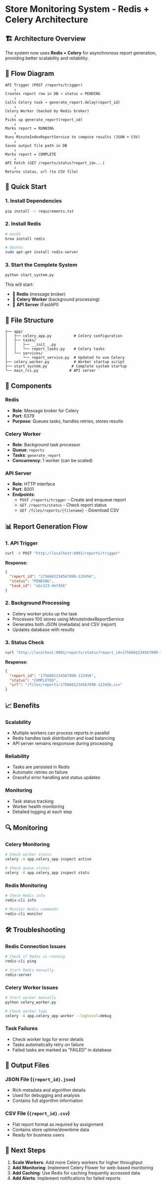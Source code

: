 # Store Monitoring System - Redis + Celery Architecture

## 🏗️ Architecture Overview

The system now uses **Redis + Celery** for asynchronous report generation, providing better scalability and reliability.

## 🔄 Flow Diagram

```
API Trigger (POST /reports/trigger)
    ↓
Creates report row in DB → status = PENDING
    ↓
Calls Celery task → generate_report.delay(report_id)
    ↓
Celery Worker (backed by Redis broker)
    ↓
Picks up generate_report(report_id)
    ↓
Marks report = RUNNING
    ↓
Runs MinuteIndexReportService to compute results (JSON + CSV)
    ↓
Saves output file path in DB
    ↓
Marks report = COMPLETE
    ↓
API Fetch (GET /reports/status?report_id=...)
    ↓
Returns status, url (to CSV file)
```

## 🚀 Quick Start

### 1. Install Dependencies
```bash
pip install -r requirements.txt
```

### 2. Install Redis
```bash
# macOS
brew install redis

# Ubuntu
sudo apt-get install redis-server
```

### 3. Start the Complete System
```bash
python start_system.py
```

This will start:
- 🔴 **Redis** (message broker)
- 🔄 **Celery Worker** (background processing)
- 🚀 **API Server** (FastAPI)

## 📁 File Structure

```
├── app/
│   ├── celery_app.py          # Celery configuration
│   ├── tasks/
│   │   ├── __init__.py
│   │   └── report_tasks.py    # Celery tasks
│   └── services/
│       └── report_service.py  # Updated to use Celery
├── celery_worker.py           # Worker startup script
├── start_system.py           # Complete system startup
└── main_rcs.py              # API server
```

## 🔧 Components

### **Redis**
- **Role**: Message broker for Celery
- **Port**: 6379
- **Purpose**: Queues tasks, handles retries, stores results

### **Celery Worker**
- **Role**: Background task processor
- **Queue**: `reports`
- **Tasks**: `generate_report`
- **Concurrency**: 1 worker (can be scaled)

### **API Server**
- **Role**: HTTP interface
- **Port**: 8001
- **Endpoints**: 
  - `POST /reports/trigger` - Create and enqueue report
  - `GET /reports/status` - Check report status
  - `GET /files/reports/{filename}` - Download CSV

## 📊 Report Generation Flow

### 1. **API Trigger**
```bash
curl -X POST "http://localhost:8001/reports/trigger"
```

**Response:**
```json
{
  "report_id": "1756601234567890-123456",
  "status": "PENDING",
  "task_id": "abc123-def456"
}
```

### 2. **Background Processing**
- Celery worker picks up the task
- Processes 100 stores using MinuteIndexReportService
- Generates both JSON (metadata) and CSV (report)
- Updates database with results

### 3. **Status Check**
```bash
curl "http://localhost:8001/reports/status?report_id=1756601234567890-123456"
```

**Response:**
```json
{
  "report_id": "1756601234567890-123456",
  "status": "COMPLETED",
  "url": "/files/reports/1756601234567890-123456.csv"
}
```

## 📈 Benefits

### **Scalability**
- Multiple workers can process reports in parallel
- Redis handles task distribution and load balancing
- API server remains responsive during processing

### **Reliability**
- Tasks are persisted in Redis
- Automatic retries on failure
- Graceful error handling and status updates

### **Monitoring**
- Task status tracking
- Worker health monitoring
- Detailed logging at each step

## 🔍 Monitoring

### **Celery Monitoring**
```bash
# Check worker status
celery -A app.celery_app inspect active

# Check queue status
celery -A app.celery_app inspect stats
```

### **Redis Monitoring**
```bash
# Check Redis info
redis-cli info

# Monitor Redis commands
redis-cli monitor
```

## 🛠️ Troubleshooting

### **Redis Connection Issues**
```bash
# Check if Redis is running
redis-cli ping

# Start Redis manually
redis-server
```

### **Celery Worker Issues**
```bash
# Start worker manually
python celery_worker.py

# Check worker logs
celery -A app.celery_app worker --loglevel=debug
```

### **Task Failures**
- Check worker logs for error details
- Tasks automatically retry on failure
- Failed tasks are marked as "FAILED" in database

## 📝 Output Files

### **JSON File** (`{report_id}.json`)
- Rich metadata and algorithm details
- Used for debugging and analysis
- Contains full algorithm information

### **CSV File** (`{report_id}.csv`)
- Flat report format as required by assignment
- Contains store uptime/downtime data
- Ready for business users

## 🎯 Next Steps

1. **Scale Workers**: Add more Celery workers for higher throughput
2. **Add Monitoring**: Implement Celery Flower for web-based monitoring
3. **Add Caching**: Use Redis for caching frequently accessed data
4. **Add Alerts**: Implement notifications for failed reports
